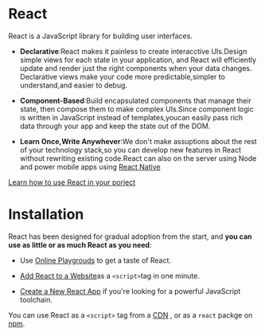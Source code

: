 # React 

React is a JavaScript library for building user interfaces.

  * **Declarative**:React makes it painless to create interacctive UIs.Design simple views for each state in your application, and React will efficiently update and render just the right components when your data changes. Declarative views make your code more predictable,simpler to understand,and easier to debug.

  * **Component-Based**:Build encapsulated components that manage their state, then compose them to make complex UIs.Since component logic is written in JavaScript instead of templates,youcan easily pass rich data through your app and keep the state out of the DOM.

  * **Learn Once,Write Anywhever**:We don't make assuptions about the rest of your technology stack,so you can develop new features in React without rewriting existing code.React can also on the server using Node and power mobile apps using [React Native](https://reactnative.dev/)

[Learn how to use React in your porject](https://reactjs.org/docs/getting-started.html)

# Installation

React has been designed for gradual adoption from the start,
and **you can use as little or as much React as you need**:

 * Use [Online Playgrouds](https://reactjs.org/docs/getting-started.html#online-playgrounds)
 to get a taste of React.

 * [Add React to a Website](https://reactjs.org/docs/add-react-to-a-website.html)as a 
`<script>`tag in one minute.
* [Create a New React App](https://reactjs.org/docs/create-a-new-react-app.html) if you're looking for a powerful JavaScript toolchain.

You can use React as a `<script>` tag from a [CDN](https://reactjs.org/docs/cdn-links.html) ,
or as a `react` packge on [npm](https://www.npmjs.com/package/react).

